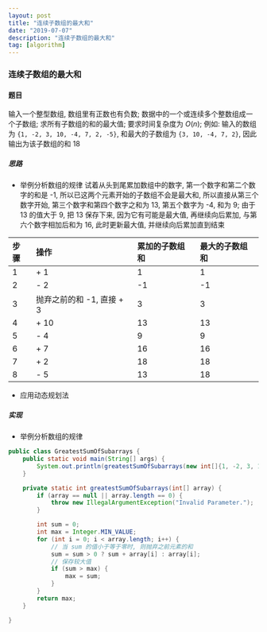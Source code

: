 ```yaml
---
layout: post
title: "连续子数组的最大和"
date: "2019-07-07"
description: "连续子数组的最大和"
tag: [algorithm]
---
```


### 连续子数组的最大和

#### 题目
输入一个整型数组, 数组里有正数也有负数; 数据中的一个或连续多个整数组成一个子数组; 求所有子数组的和的最大值; 要求时间复杂度为 $O(n)$; 例如: 输入的数组为 `{1, -2, 3, 10, -4, 7, 2, -5}`, 和最大的子数组为 `{3, 10, -4, 7, 2}`, 因此输出为该子数组的和 18

##### 思路
- 举例分析数组的规律
试着从头到尾累加数组中的数字, 第一个数字和第二个数字的和是 -1, 所以已这两个元素开始的子数组不会是最大和, 所以直接从第三个数字开始, 第三个数字和第四个数字之和为 13, 第五个数字为 -4, 和为 9; 由于 13 的值大于 9, 把 13 保存下来, 因为它有可能是最大值, 再继续向后累加, 与第六个数字相加后和为 16, 此时更新最大值, 并继续向后累加直到结束

| 步骤 | 操作 | 累加的子数组和 | 最大的子数组和 |
| :--- | :--- | :--- | :--- |
| 1 | + 1 | 1 | 1 |
| 2 | - 2 | -1 | -1 |
| 3 | 抛弃之前的和 -1, 直接 + 3 | 3 | 3 |
| 4 | + 10 | 13 | 13 |
| 5 | - 4 | 9 | 9 |
| 6 | + 7 | 16 | 16 |
| 7 | + 2 | 18 | 18 |
| 8 | - 5 | 13 | 18 |

- 应用动态规划法

##### 实现
- 举例分析数组的规律
```Java
public class GreatestSumOfSubarrays {
    public static void main(String[] args) {
        System.out.println(greatestSumOfSubarrays(new int[]{1, -2, 3, 10, -4, 7, 2, -5}));
    }

    private static int greatestSumOfSubarrays(int[] array) {
        if (array == null || array.length == 0) {
            throw new IllegalArgumentException("Invalid Parameter.");
        }

        int sum = 0;
        int max = Integer.MIN_VALUE;
        for (int i = 0; i < array.length; i++) {
            // 当 sum 的值小于等于零时, 则抛弃之前元素的和
            sum = sum > 0 ? sum + array[i] : array[i];
            // 保存较大值
            if (sum > max) {
                max = sum;
            }
        }
        return max;
    }

}
```

